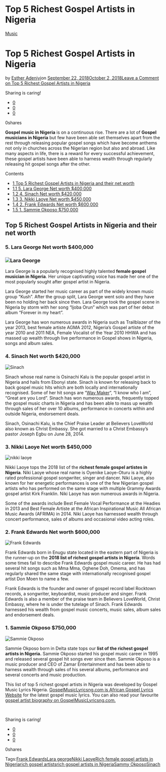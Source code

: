 # Top 5 Richest Gospel Artists in Nigeria

[Music](https://estheradeniyi.com/category/music/)
# Top 5 Richest Gospel Artists in Nigeria

by [Esther Adeniyi](https://estheradeniyi.com/author/esther-adeniyi/)on [September 22, 2018October 2, 2018](https://estheradeniyi.com/richest-gospel-artists-in-nigeria/)[Leave a Comment on Top 5 Richest Gospel Artists in Nigeria](https://estheradeniyi.com/richest-gospel-artists-in-nigeria/#respond)

Sharing is caring!

- [0](https://www.facebook.com/sharer/sharer.php?u=https%3A%2F%2Festheradeniyi.com%2Frichest-gospel-artists-in-nigeria%2F&amp;t=Top%205%20Richest%20Gospel%20Artists%20in%20Nigeria)
- [0](https://twitter.com/intent/tweet?text=Top%205%20Richest%20Gospel%20Artists%20in%20Nigeria&amp;url=https%3A%2F%2Festheradeniyi.com%2Frichest-gospel-artists-in-nigeria%2F)
- [0](#)

0shares

**Gospel music in Nigeria** is on a continuous rise. There are a lot of **Gospel musicians in Nigeria** but few have been able set themselves apart from the rest through releasing popular gospel songs which have become anthems not only in churches across the Nigerian region but also and abroad. Like many aspects in life, there is a reward for every successful achievement, these gospel artists have been able to harness wealth through regularly releasing hit gospel songs after the other.

Contents

- [1 Top 5 Richest Gospel Artists in Nigeria and their net worth](#Top_5_Richest_Gospel_Artists_in_Nigeria_and_their_net_worth)
- [1.1 5. Lara George Net worth $400,000](#5_Lara_George_Net_worth_400000)
- [1.2 4. Sinach Net worth $420,000](#4_Sinach_Net_worth_420000)
- [1.3 3. Nikki Laoye Net worth $450,000](#3_Nikki_Laoye_Net_worth_450000)
- [1.4 2. Frank Edwards Net worth $600,000](#2_Frank_Edwards_Net_worth_600000)
- [1.5 1. Sammie Okposo $750,000](#1_Sammie_Okposo_750000)

## Top 5 Richest Gospel Artists in Nigeria and their net worth

### 5. Lara George Net worth $400,000

### ![Lara George](images\Lara-George.jpg)

Lara George is a popularly recognised highly talented **female gospel musician in Nigeria**. Her unique captivating voice has made her one of the most popularly sought after gospel artist in Nigeria.

Lara George started her music career as part of the widely known music group &#x201C;Kush&#x201D;. After the group split, Lara George went solo and they have been no holding her back since then. Lara George took the gospel scene in Nigeria by storm with her song &#x201C;Ijoba Orun&#x201D; which was part of her debut album &#x201C;Forever in my heart&#x201D;.

Lara George has won numerous awards in Nigeria such as Trailblazer of the year 2013, best female artiste AGMA 2012, Nigeria&#x2019;s Gospel artiste of the year 2010 and 2011 NEA, Female Vocalist of the Year 2010 HHWA and has massed up wealth through live performance in Gospel shows in Nigeria, songs and album sales.

### 4. Sinach Net worth $420,000

![Sinach](images\Sinach-Profile-Photo.jpg)

Sinach whose real name is Osinachi Kalu is the popular gospel artist in Nigeria and hails from Ebonyi state. Sinach is known for releasing back to back gospel music hits which are both locally and internationally recognised. Some of her hit songs are &#x201C;[Way Maker](https://estheradeniyi.com/way-maker-by-sinach-lyrics-mp3-download/)&#x201C;, &#x201C;I know who I am&#x201D;, &#x201C;Great are you Lord&#x201D;. Sinach has won numerous awards, frequently topped the gospel music charts in Nigeria and has been able to mass up wealth through sales of her over 10 albums, performance in concerts within and outside Nigeria, endorsement deals.

Sinach, Osinachi Kalu, is the Chief Praise Leader at Believers LoveWorld also known as Christ Embassy. She got married to a Christ Embassy&#x2019;s pastor Joseph Egbu on June 28, 2014.

### 3. Nikki Laoye Net worth $450,000

![nikki laoye](images\nikki-laoye.jpg)

Nikki Laoye tops the 2018 list of the **richest female gospel artistes in Nigeria**. Niki Laoye whose real name is Oyenike Laoye-Oturu is a highly rated professional gospel songwriter, singer and dancer. Niki Laoye, also known for her energetic performances is one of the few Nigerian gospel artists who has performed on the same stage with multiple Grammy Awards gospel artist Kirk Franklin. Niki Laoye has won numerous awards in Nigeria.

Some of the awards include Best Female Vocal Performance at the Headies in 2013 and Best Female Artiste at the African Inspirational Music All African Music Awards (AFRIMA) in 2014. Niki Laoye has harnessed wealth through concert performance, sales of albums and occasional video acting roles.

### 2. Frank Edwards Net worth $600,000

![Frank Edwards](images\frank-edwards.jpg)

Frank Edwards born in Enugu state located in the eastern part of Nigeria is the runner-up on the **2018 list of richest gospel artists in Nigeria**. Words some times fail to describe Frank Edwards gospel music career. He has had several hit songs such as Mma Mma, Oghene Doh, Omema, and has regularly shared the same stage with internationally recognised gospel artist Don Moen to name a few.

Frank Edwards is the founder and owner of gospel record label Rocktown records, a songwriter, keyboardist, music producer and singer. Frank Edwards is also a member of the praise team in Believers LoveWorld, Christ Embassy, where he is under the tutelage of Sinach. Frank Edwards harnessed his wealth from gospel music concerts, music sales, album sales and endorsement deals.

### 1. Sammie Okposo $750,000

![Sammie Okposo](images\Sammie-Okposo.jpg)

Sammie Okposo born in Delta state tops our **list of the richest gospel artists in Nigeria.** Sammie Okposo started his gospel music career in 1995 and released several gospel hit songs ever since then. Sammie Okposo is a music producer and CEO of Zamar Entertainment and has been able to harness wealth through sales of his several albums, performance and several concerts and music production.

This list of top 5 richest gospel artists in Nigeria was developed by Gospel Music Lyrics Nigeria. [GospelMusicLyricsng.com is African Gospel Lyrics Website](https://www.gospelmusiclyricsng.com) for the latest gospel music lyrics. You can also read your favourite [gospel artist biography on GospelMusicLyricsng.com.](https://www.gospelmusiclyricsng.com/artists/)

&#xA0;

Sharing is caring!

- [0](https://www.facebook.com/sharer/sharer.php?u=https%3A%2F%2Festheradeniyi.com%2Frichest-gospel-artists-in-nigeria%2F&amp;t=Top%205%20Richest%20Gospel%20Artists%20in%20Nigeria)
- [0](https://twitter.com/intent/tweet?text=Top%205%20Richest%20Gospel%20Artists%20in%20Nigeria&amp;url=https%3A%2F%2Festheradeniyi.com%2Frichest-gospel-artists-in-nigeria%2F)
- [0](#)

0shares

Tags:[Frank Edwards](https://estheradeniyi.com/tag/frank-edwards/)[Lara george](https://estheradeniyi.com/tag/lara-george/)[Nikki Laoye](https://estheradeniyi.com/tag/nikki-laoye/)[Rich female gospel artists in Nigeria](https://estheradeniyi.com/tag/rich-female-gospel-artists-in-nigeria/)[rich gospel artists](https://estheradeniyi.com/tag/rich-gospel-artists/)[rich gospel artists in Nigeria](https://estheradeniyi.com/tag/rich-gospel-artists-in-nigeria/)[Sammy Okposo](https://estheradeniyi.com/tag/sammy-okposo/)[Sinach](https://estheradeniyi.com/tag/sinach/)